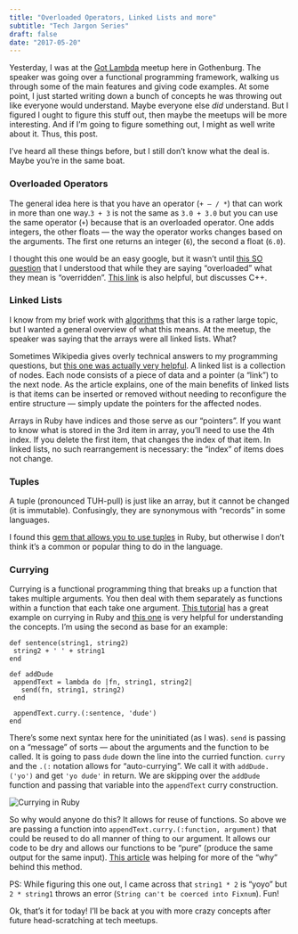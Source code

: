 ```yaml
---
title: "Overloaded Operators, Linked Lists and more"
subtitle: "Tech Jargon Series"
draft: false
date: "2017-05-20"
---
```

Yesterday, I was at the [Got Lambda](https://www.meetup.com/got-lambda/) meetup
here in Gothenburg. The speaker was going over a functional programming
framework, walking us through some of the main features and giving code
examples. At some point, I just started writing down a bunch of concepts he was
throwing out like everyone would understand. Maybe everyone else *did*
understand. But I figured I ought to figure this stuff out, then maybe the
meetups will be more interesting. And if I’m going to figure something out, I
might as well write about it. Thus, this post.

I’ve heard all these things before, but I still don’t know what the deal is.
Maybe you’re in the same boat.

### Overloaded Operators

The general idea here is that you have an operator (`+ — / *`) that can work in
more than one way.`3 + 3` is not the same as `3.0 + 3.0` but you can use the
same operator (`+`) because that is an overloaded operator. One adds integers,
the other floats — the way the operator works changes based on the arguments.
The first one returns an integer (`6`), the second a float (`6.0`).

I thought this one would be an easy google, but it wasn’t until [this SO
question](https://stackoverflow.com/questions/3331962/list-of-ruby-operators-that-can-be-overridden-implemented)
that I understood that while they are saying “overloaded” what they mean is
“overridden”. [This
link](https://www.tutorialspoint.com/cplusplus/cpp_overloading.htm) is also
helpful, but discusses C++.

### Linked Lists

I know from my brief work with
[algorithms](https://medium.com/craft-academy/introduction-to-algorithms-chapter-two-part-one-fe76fe513024)
that this is a rather large topic, but I wanted a general overview of what this
means. At the meetup, the speaker was saying that the arrays were all linked
lists. What?

Sometimes Wikipedia gives overly technical answers to my programming questions,
but [this one was actually very
helpful](https://en.wikipedia.org/wiki/Linked_list). A linked list is a
collection of nodes. Each node consists of a piece of data and a pointer (a
“link”) to the next node. As the article explains, one of the main benefits of
linked lists is that items can be inserted or removed without needing to
reconfigure the entire structure — simply update the pointers for the affected
nodes.

Arrays in Ruby have indices and those serve as our “pointers”. If you want to
know what is stored in the 3rd item in array, you’ll need to use the 4th index.
If you delete the first item, that changes the index of that item. In linked
lists, no such rearrangement is necessary: the “index” of items does not change.

### Tuples

A tuple (pronounced TUH-pull) is just like an array, but it cannot be changed
(it is immutable). Confusingly, they are synonymous with “records” in some
languages.

I found this [gem that allows you to use
tuples](https://github.com/KamilLelonek/ruby-tuples) in Ruby, but otherwise I
don’t think it’s a common or popular thing to do in the language.

### Currying

Currying is a functional programming thing that breaks up a function that takes
multiple arguments. You then deal with them separately as functions within a
function that each take one argument. [This
tutorial](https://www.sitepoint.com/functional-programming-techniques-with-ruby-part-ii/)
has a great example on currying in Ruby and [this
one](http://onoffswitch.net/leveraging-message-passing-currying-ruby/) is very
helpful for understanding the concepts. I’m using the second as base for an
example:

    def sentence(string1, string2)
     string2 + ' ' + string1
    end

    def addDude
     appendText = lambda do |fn, string1, string2|
       send(fn, string1, string2)
     end

     appendText.curry.(:sentence, 'dude')
    end

There’s some next syntax here for the uninitiated (as I was). `send` is passing
on a “message” of sorts — about the arguments and the function to be called. It
is going to pass `dude` down the line into the curried function. `curry` and the
`.(:` notation allows for “auto-currying”. We call it with `addDude.('yo')` and
get `'yo dude'` in return. We are skipping over the `addDude` function and
passing that variable into the `appendText` curry construction.

![Currying in Ruby](https://cdn-images-1.medium.com/max/1600/1*uL1tm3kYMWKD9dVkFbEecw.png)

So why would anyone do this? It allows for reuse of functions. So above we are
passing a function into `appendText.curry.(:function, argument)` that could be
reused to do all manner of thing to our argument. It allows our code to be dry
and allows our functions to be “pure” (produce the same output for the same
input). [This article](https://hughfdjackson.com/javascript/why-curry-helps/)
was helping for more of the “why” behind this method.

PS: While figuring this one out, I came across that `string1 * 2` is “yoyo” but
`2 * string1` throws an error (`String can't be coerced into Fixnum`). Fun!

Ok, that’s it for today! I’ll be back at you with more crazy concepts after
future head-scratching at tech meetups.

